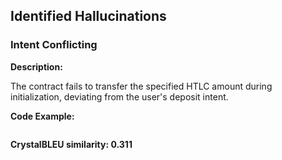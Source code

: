 ## Identified Hallucinations

### Intent Conflicting
**Description:** 

The contract fails to transfer the specified HTLC amount during initialization, deviating from the user's deposit intent.

**Code Example:**
```rust
```

**CrystalBLEU similarity: 0.311** 
